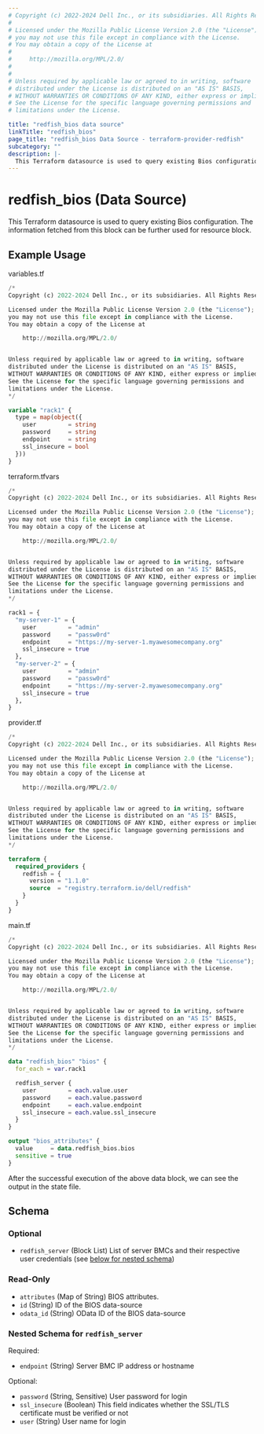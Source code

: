 ```yaml
---
# Copyright (c) 2022-2024 Dell Inc., or its subsidiaries. All Rights Reserved.
#
# Licensed under the Mozilla Public License Version 2.0 (the "License");
# you may not use this file except in compliance with the License.
# You may obtain a copy of the License at
#
#     http://mozilla.org/MPL/2.0/
#
#
# Unless required by applicable law or agreed to in writing, software
# distributed under the License is distributed on an "AS IS" BASIS,
# WITHOUT WARRANTIES OR CONDITIONS OF ANY KIND, either express or implied.
# See the License for the specific language governing permissions and
# limitations under the License.

title: "redfish_bios data source"
linkTitle: "redfish_bios"
page_title: "redfish_bios Data Source - terraform-provider-redfish"
subcategory: ""
description: |-
  This Terraform datasource is used to query existing Bios configuration. The information fetched from this block can be further used for resource block.
---
```


# redfish_bios (Data Source)

This Terraform datasource is used to query existing Bios configuration. The information fetched from this block can be further used for resource block.

## Example Usage

variables.tf
```terraform
/*
Copyright (c) 2022-2024 Dell Inc., or its subsidiaries. All Rights Reserved.

Licensed under the Mozilla Public License Version 2.0 (the "License");
you may not use this file except in compliance with the License.
You may obtain a copy of the License at

    http://mozilla.org/MPL/2.0/


Unless required by applicable law or agreed to in writing, software
distributed under the License is distributed on an "AS IS" BASIS,
WITHOUT WARRANTIES OR CONDITIONS OF ANY KIND, either express or implied.
See the License for the specific language governing permissions and
limitations under the License.
*/

variable "rack1" {
  type = map(object({
    user         = string
    password     = string
    endpoint     = string
    ssl_insecure = bool
  }))
}
```

terraform.tfvars
```terraform
/*
Copyright (c) 2022-2024 Dell Inc., or its subsidiaries. All Rights Reserved.

Licensed under the Mozilla Public License Version 2.0 (the "License");
you may not use this file except in compliance with the License.
You may obtain a copy of the License at

    http://mozilla.org/MPL/2.0/


Unless required by applicable law or agreed to in writing, software
distributed under the License is distributed on an "AS IS" BASIS,
WITHOUT WARRANTIES OR CONDITIONS OF ANY KIND, either express or implied.
See the License for the specific language governing permissions and
limitations under the License.
*/

rack1 = {
  "my-server-1" = {
    user         = "admin"
    password     = "passw0rd"
    endpoint     = "https://my-server-1.myawesomecompany.org"
    ssl_insecure = true
  },
  "my-server-2" = {
    user         = "admin"
    password     = "passw0rd"
    endpoint     = "https://my-server-2.myawesomecompany.org"
    ssl_insecure = true
  },
}
```

provider.tf
```terraform
/*
Copyright (c) 2022-2024 Dell Inc., or its subsidiaries. All Rights Reserved.

Licensed under the Mozilla Public License Version 2.0 (the "License");
you may not use this file except in compliance with the License.
You may obtain a copy of the License at

    http://mozilla.org/MPL/2.0/


Unless required by applicable law or agreed to in writing, software
distributed under the License is distributed on an "AS IS" BASIS,
WITHOUT WARRANTIES OR CONDITIONS OF ANY KIND, either express or implied.
See the License for the specific language governing permissions and
limitations under the License.
*/

terraform {
  required_providers {
    redfish = {
      version = "1.1.0"
      source  = "registry.terraform.io/dell/redfish"
    }
  }
}
```

main.tf
```terraform
/*
Copyright (c) 2022-2024 Dell Inc., or its subsidiaries. All Rights Reserved.

Licensed under the Mozilla Public License Version 2.0 (the "License");
you may not use this file except in compliance with the License.
You may obtain a copy of the License at

    http://mozilla.org/MPL/2.0/


Unless required by applicable law or agreed to in writing, software
distributed under the License is distributed on an "AS IS" BASIS,
WITHOUT WARRANTIES OR CONDITIONS OF ANY KIND, either express or implied.
See the License for the specific language governing permissions and
limitations under the License.
*/

data "redfish_bios" "bios" {
  for_each = var.rack1

  redfish_server {
    user         = each.value.user
    password     = each.value.password
    endpoint     = each.value.endpoint
    ssl_insecure = each.value.ssl_insecure
  }
}

output "bios_attributes" {
  value     = data.redfish_bios.bios
  sensitive = true
}
```

After the successful execution of the above data block, we can see the output in the state file.

<!-- schema generated by tfplugindocs -->
## Schema

### Optional

- `redfish_server` (Block List) List of server BMCs and their respective user credentials (see [below for nested schema](#nestedblock--redfish_server))

### Read-Only

- `attributes` (Map of String) BIOS attributes.
- `id` (String) ID of the BIOS data-source
- `odata_id` (String) OData ID of the BIOS data-source

<a id="nestedblock--redfish_server"></a>
### Nested Schema for `redfish_server`

Required:

- `endpoint` (String) Server BMC IP address or hostname

Optional:

- `password` (String, Sensitive) User password for login
- `ssl_insecure` (Boolean) This field indicates whether the SSL/TLS certificate must be verified or not
- `user` (String) User name for login

